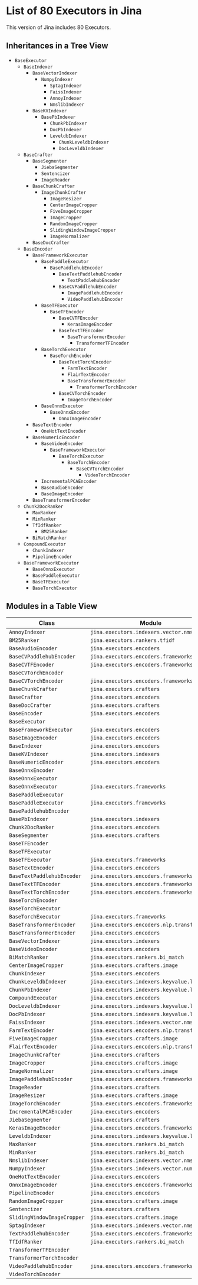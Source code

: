 # List of 80 Executors in Jina

This version of Jina includes 80 Executors.

## Inheritances in a Tree View
- `BaseExecutor`
   - `BaseIndexer`
      - `BaseVectorIndexer`
         - `NumpyIndexer`
            - `SptagIndexer`
            - `FaissIndexer`
            - `AnnoyIndexer`
            - `NmslibIndexer`
      - `BaseKVIndexer`
         - `BasePbIndexer`
            - `ChunkPbIndexer`
            - `DocPbIndexer`
            - `LeveldbIndexer`
               - `ChunkLeveldbIndexer`
               - `DocLeveldbIndexer`
   - `BaseCrafter`
      - `BaseSegmenter`
         - `JiebaSegmenter`
         - `Sentencizer`
         - `ImageReader`
      - `BaseChunkCrafter`
         - `ImageChunkCrafter`
            - `ImageResizer`
            - `CenterImageCropper`
            - `FiveImageCropper`
            - `ImageCropper`
            - `RandomImageCropper`
            - `SlidingWindowImageCropper`
            - `ImageNormalizer`
      - `BaseDocCrafter`
   - `BaseEncoder`
      - `BaseFrameworkExecutor`
         - `BasePaddleExecutor`
            - `BasePaddlehubEncoder`
               - `BaseTextPaddlehubEncoder`
                  - `TextPaddlehubEncoder`
               - `BaseCVPaddlehubEncoder`
                  - `ImagePaddlehubEncoder`
                  - `VideoPaddlehubEncoder`
         - `BaseTFExecutor`
            - `BaseTFEncoder`
               - `BaseCVTFEncoder`
                  - `KerasImageEncoder`
               - `BaseTextTFEncoder`
                  - `BaseTransformerEncoder`
                     - `TransformerTFEncoder`
         - `BaseTorchExecutor`
            - `BaseTorchEncoder`
               - `BaseTextTorchEncoder`
                  - `FarmTextEncoder`
                  - `FlairTextEncoder`
                  - `BaseTransformerEncoder`
                     - `TransformerTorchEncoder`
               - `BaseCVTorchEncoder`
                  - `ImageTorchEncoder`
         - `BaseOnnxExecutor`
            - `BaseOnnxEncoder`
               - `OnnxImageEncoder`
      - `BaseTextEncoder`
         - `OneHotTextEncoder`
      - `BaseNumericEncoder`
         - `BaseVideoEncoder`
            - `BaseFrameworkExecutor`
               - `BaseTorchExecutor`
                  - `BaseTorchEncoder`
                     - `BaseCVTorchEncoder`
                        - `VideoTorchEncoder`
         - `IncrementalPCAEncoder`
         - `BaseAudioEncoder`
         - `BaseImageEncoder`
      - `BaseTransformerEncoder`
   - `Chunk2DocRanker`
      - `MaxRanker`
      - `MinRanker`
      - `TfIdfRanker`
         - `BM25Ranker`
      - `BiMatchRanker`
   - `CompoundExecutor`
      - `ChunkIndexer`
      - `PipelineEncoder`
   - `BaseFrameworkExecutor`
      - `BaseOnnxExecutor`
      - `BasePaddleExecutor`
      - `BaseTFExecutor`
      - `BaseTorchExecutor`

## Modules in a Table View 

| Class | Module |
| --- | --- |
| `AnnoyIndexer` | `jina.executors.indexers.vector.nmslib` |
| `BM25Ranker` | `jina.executors.rankers.tfidf` |
| `BaseAudioEncoder` | `jina.executors.encoders` |
| `BaseCVPaddlehubEncoder` | `jina.executors.encoders.frameworks` |
| `BaseCVTFEncoder` | `jina.executors.encoders.frameworks` |
| `BaseCVTorchEncoder` |   |
| `BaseCVTorchEncoder` | `jina.executors.encoders.frameworks` |
| `BaseChunkCrafter` | `jina.executors.crafters` |
| `BaseCrafter` | `jina.executors.encoders` |
| `BaseDocCrafter` | `jina.executors.crafters` |
| `BaseEncoder` | `jina.executors.encoders` |
| `BaseExecutor` |   |
| `BaseFrameworkExecutor` | `jina.executors.encoders` |
| `BaseImageEncoder` | `jina.executors.encoders` |
| `BaseIndexer` | `jina.executors.encoders` |
| `BaseKVIndexer` | `jina.executors.indexers` |
| `BaseNumericEncoder` | `jina.executors.encoders` |
| `BaseOnnxEncoder` |   |
| `BaseOnnxExecutor` |   |
| `BaseOnnxExecutor` | `jina.executors.frameworks` |
| `BasePaddleExecutor` |   |
| `BasePaddleExecutor` | `jina.executors.frameworks` |
| `BasePaddlehubEncoder` |   |
| `BasePbIndexer` | `jina.executors.indexers` |
| `Chunk2DocRanker` | `jina.executors.encoders` |
| `BaseSegmenter` | `jina.executors.crafters` |
| `BaseTFEncoder` |   |
| `BaseTFExecutor` |   |
| `BaseTFExecutor` | `jina.executors.frameworks` |
| `BaseTextEncoder` | `jina.executors.encoders` |
| `BaseTextPaddlehubEncoder` | `jina.executors.encoders.frameworks` |
| `BaseTextTFEncoder` | `jina.executors.encoders.frameworks` |
| `BaseTextTorchEncoder` | `jina.executors.encoders.frameworks` |
| `BaseTorchEncoder` |   |
| `BaseTorchExecutor` |   |
| `BaseTorchExecutor` | `jina.executors.frameworks` |
| `BaseTransformerEncoder` | `jina.executors.encoders.nlp.transformer` |
| `BaseTransformerEncoder` | `jina.executors.encoders` |
| `BaseVectorIndexer` | `jina.executors.indexers` |
| `BaseVideoEncoder` | `jina.executors.encoders` |
| `BiMatchRanker` | `jina.executors.rankers.bi_match` |
| `CenterImageCropper` | `jina.executors.crafters.image` |
| `ChunkIndexer` | `jina.executors.encoders` |
| `ChunkLeveldbIndexer` | `jina.executors.indexers.keyvalue.leveldb` |
| `ChunkPbIndexer` | `jina.executors.indexers.keyvalue.leveldb` |
| `CompoundExecutor` | `jina.executors.encoders` |
| `DocLeveldbIndexer` | `jina.executors.indexers.keyvalue.leveldb` |
| `DocPbIndexer` | `jina.executors.indexers.keyvalue.leveldb` |
| `FaissIndexer` | `jina.executors.indexers.vector.nmslib` |
| `FarmTextEncoder` | `jina.executors.encoders.nlp.transformer` |
| `FiveImageCropper` | `jina.executors.crafters.image` |
| `FlairTextEncoder` | `jina.executors.encoders.nlp.transformer` |
| `ImageChunkCrafter` | `jina.executors.crafters` |
| `ImageCropper` | `jina.executors.crafters.image` |
| `ImageNormalizer` | `jina.executors.crafters.image` |
| `ImagePaddlehubEncoder` | `jina.executors.encoders.frameworks` |
| `ImageReader` | `jina.executors.crafters` |
| `ImageResizer` | `jina.executors.crafters.image` |
| `ImageTorchEncoder` | `jina.executors.encoders.frameworks` |
| `IncrementalPCAEncoder` | `jina.executors.encoders` |
| `JiebaSegmenter` | `jina.executors.crafters` |
| `KerasImageEncoder` | `jina.executors.encoders.frameworks` |
| `LeveldbIndexer` | `jina.executors.indexers.keyvalue.leveldb` |
| `MaxRanker` | `jina.executors.rankers.bi_match` |
| `MinRanker` | `jina.executors.rankers.bi_match` |
| `NmslibIndexer` | `jina.executors.indexers.vector.nmslib` |
| `NumpyIndexer` | `jina.executors.indexers.vector.numpy` |
| `OneHotTextEncoder` | `jina.executors.encoders` |
| `OnnxImageEncoder` | `jina.executors.encoders.frameworks` |
| `PipelineEncoder` | `jina.executors.encoders` |
| `RandomImageCropper` | `jina.executors.crafters.image` |
| `Sentencizer` | `jina.executors.crafters` |
| `SlidingWindowImageCropper` | `jina.executors.crafters.image` |
| `SptagIndexer` | `jina.executors.indexers.vector.nmslib` |
| `TextPaddlehubEncoder` | `jina.executors.encoders.frameworks` |
| `TfIdfRanker` | `jina.executors.rankers.bi_match` |
| `TransformerTFEncoder` |   |
| `TransformerTorchEncoder` |   |
| `VideoPaddlehubEncoder` | `jina.executors.encoders.frameworks` |
| `VideoTorchEncoder` |   |